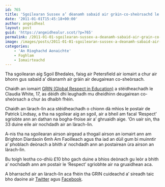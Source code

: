 ```yaml
---
id: 765
title: 'Sgoilearan Sussex a’ dèanamh sabaid air gràin-co-sheòrsachd le iomairt GRIN'
date: '2011-01-01T15:45:18+00:00'
author: angeidheal
layout: post
guid: 'https://angeidhealur.scot/?p=765'
permalink: /2011-01-01-sgoilearan-sussex-a-deanamh-sabaid-air-grain-co-sheorsachd-le-iomairt-grin/
image: /images/posts/2011-01-01-sgoilearan-sussex-a-deanamh-sabaid-air-grain-co-sheorsachd-le-iomairt-grin.webp
categories:
    - 'An Rìoghachd Aonaichte'
    - Foghlam
    - Iomairteachd
---
```


Tha sgoilearan aig Sgoil Bhedales, faisg air Petersfield air iomairt a chur air bhonn gus sabaid a’ dèanamh air gràin air deugairean co-sheòrsach.

Chaidh an iomairt [GRIN (Global Respect in Education)](http://grincampaign.com/ "Làrach-lìn aig Iomairt GRIN") a stèidheachadh le Claudia White, 17, as dèidh dhi leughadh mu dheidhinn deugairean co-sheòrsach a chur às dhaibh fhèin.

Chaidh an làrach-lìn aca stèidheachadh o chionn dà mhìos le postair de Patrick Lindsay, a tha na sgoilear aig an sgoil, air a bheil am facal ‘Respect’ sgrìobte ann an dathan na bogha-froise air a’ ghruaidh aige. ‘On uair sin, tha 33 duine eile air nochdadh air an làrach-lìn.

A-nis tha na sgoilearan airson airgead a thogail airson an iomairt ann am Brighton Diardaoin 6mh Am Faoilleach agus tha iad an dùil gum bi muinntir a’ phoblach deònach a bhith a’ nochdadh ann an postairean ùra airson an làrach-lìn.

Bu toigh leotha co-dhiù £10 bho gach duine a bhios deònach gu leòr a bhith a’ nochdadh ann am postair le ‘Respect’ sgrìobhte air na gruaidhean aca.

A bharrachd air an làrach-lìn aca fhèin tha GRIN cuideachd a’ sireadh taic bho daoine air [Twitter](http://twitter.com/GRINCampaign "Iomairt GRIN air Twitter") agus [Facebook](http://www.facebook.com/pages/GRIN-Campaign/145064455545414 "Iomairt GRIN air Facebook").
